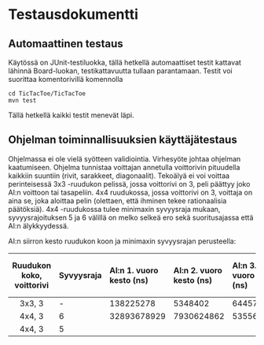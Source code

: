 # Testausdokumentti

## Automaattinen testaus

Käytössä on JUnit-testiluokka, tällä hetkellä automaattiset testit kattavat lähinnä Board-luokan, testikattavuutta tullaan parantamaan.
Testit voi suorittaa komentorivillä komennolla 

```
cd TicTacToe/TicTacToe
mvn test
```

Tällä hetkellä kaikki testit menevät läpi. 

## Ohjelman toiminnallisuuksien käyttäjätestaus

Ohjelmassa ei ole vielä syötteen validiointia. Virhesyöte johtaa ohjelman kaatumiseen.
Ohjelma tunnistaa voittajan annetulla voittorivin pituudella kaikkiin suuntiin (rivit, sarakkeet, diagonaalit). 
Tekoälyä ei voi voittaa perinteisessä 3x3 -ruudukon pelissä, jossa voittorivi on 3, peli päättyy joko AI:n voittoon tai tasapeliin.
4x4 ruudukossa, jossa voittorivi on 3, voittaja on aina se, joka aloittaa pelin (olettaen, että ihminen tekee rationaalisia päätöksiä). 
4x4 -ruudukossa tulee minimaxin syvyysraja mukaan, syvyysrajoituksen 5 ja 6 välillä on melko selkeä ero sekä suoritusajassa että AI:n älykkyydessä.

AI:n siirron kesto ruudukon koon ja minimaxin syvyysrajan perusteella:

| Ruudukon koko, voittorivi | Syvyysraja | AI:n 1. vuoro kesto (ns)| AI:n 2. vuoro kesto (ns)| AI:n 3. vuoro kesto (ns) | AI:n viimeinen vuoro kesto | 
|:------------------:|:-------------|:-------------|:-----------------|:-----------------|:-----------|
| 3x3, 3 | - | 138225278 | 5348402 | 644579 | 93557 |
| 4x4, 3 | 6 |32893678929 | 7930624862 | 535567258 | 24527415 |
| 4x4, 3 | 5 | | | | |
